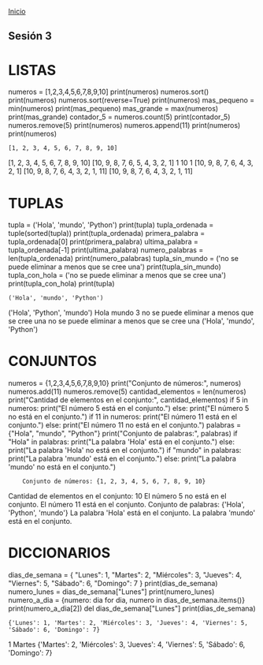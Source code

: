 <!-- No borrar o modificar -->
[Inicio](./index.md)

## Sesión 3 ##


<!-- Su documentación aquí -->
# LISTAS #
numeros = [1,2,3,4,5,6,7,8,9,10]
print(numeros)
numeros.sort()
print(numeros)
numeros.sort(reverse=True)
print(numeros)
mas_pequeno = min(numeros)
print(mas_pequeno)
mas_grande = max(numeros)
print(mas_grande)
contador_5 = numeros.count(5)
print(contador_5)
numeros.remove(5)
print(numeros)
numeros.append(11)
print(numeros)
print(numeros)

    [1, 2, 3, 4, 5, 6, 7, 8, 9, 10]
[1, 2, 3, 4, 5, 6, 7, 8, 9, 10]
[10, 9, 8, 7, 6, 5, 4, 3, 2, 1]
1
10
1
[10, 9, 8, 7, 6, 4, 3, 2, 1]
[10, 9, 8, 7, 6, 4, 3, 2, 1, 11]
[10, 9, 8, 7, 6, 4, 3, 2, 1, 11]

# TUPLAS #

tupla = ('Hola', 'mundo', 'Python')
print(tupla)
tupla_ordenada = tuple(sorted(tupla))
print(tupla_ordenada)
primera_palabra = tupla_ordenada[0]
print(primera_palabra)
ultima_palabra = tupla_ordenada[-1]
print(ultima_palabra)
numero_palabras = len(tupla_ordenada)
print(numero_palabras)
tupla_sin_mundo = ('no se puede eliminar a menos que se cree una')
print(tupla_sin_mundo)
tupla_con_hola = ('no se puede eliminar a menos que se cree una')
print(tupla_con_hola)
print(tupla)

    ('Hola', 'mundo', 'Python')
('Hola', 'Python', 'mundo')
Hola
mundo
3
no se puede eliminar a menos que se cree una
no se puede eliminar a menos que se cree una
('Hola', 'mundo', 'Python')

# CONJUNTOS #

numeros = {1,2,3,4,5,6,7,8,9,10}
print("Conjunto de números:", numeros)
numeros.add(11)
numeros.remove(5)
cantidad_elementos = len(numeros)
print("Cantidad de elementos en el conjunto:", cantidad_elementos)
if 5 in numeros:
    print("El número 5 está en el conjunto.")
else:
    print("El número 5 no está en el conjunto.")
if 11 in numeros:
    print("El número 11 está en el conjunto.")
else:
    print("El número 11 no está en el conjunto.")
palabras = {"Hola", "mundo", "Python"}
print("Conjunto de palabras:", palabras)
if "Hola" in palabras:
    print("La palabra 'Hola' está en el conjunto.")
else:
    print("La palabra 'Hola' no está en el conjunto.")
if "mundo" in palabras:
    print("La palabra 'mundo' está en el conjunto.")
else:
    print("La palabra 'mundo' no está en el conjunto.")

        Conjunto de números: {1, 2, 3, 4, 5, 6, 7, 8, 9, 10}
Cantidad de elementos en el conjunto: 10
El número 5 no está en el conjunto.
El número 11 está en el conjunto.
Conjunto de palabras: {'Hola', 'Python', 'mundo'}
La palabra 'Hola' está en el conjunto.
La palabra 'mundo' está en el conjunto.

# DICCIONARIOS  #
dias_de_semana = {
  "Lunes": 1,
  "Martes": 2,
  "Miércoles": 3,
  "Jueves": 4,
  "Viernes": 5,
  "Sábado": 6,
  "Domingo": 7
}
print(dias_de_semana)
numero_lunes = dias_de_semana["Lunes"]
print(numero_lunes)
numero_a_dia = {numero: dia for dia, numero in dias_de_semana.items()}
print(numero_a_dia[2])
del dias_de_semana["Lunes"]
print(dias_de_semana)

    {'Lunes': 1, 'Martes': 2, 'Miércoles': 3, 'Jueves': 4, 'Viernes': 5, 'Sábado': 6, 'Domingo': 7}
1
Martes
{'Martes': 2, 'Miércoles': 3, 'Jueves': 4, 'Viernes': 5, 'Sábado': 6, 'Domingo': 7}




